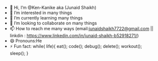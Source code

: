 - 👋 Hi, I’m @Ken-Kanike aka (Junaid Shaikh)
- 👀 I’m interested in many things
- 🌱 I’m currently learning many things
- 💞️ I’m looking to collaborate on many things
- 📫 How to reach me many ways (email:junaidshaikh7722@gmail.com  || linkdin : https://www.linkedin.com/in/junaid-shaikh-b52918271/)
- 😄 Pronouns:He 
- ⚡ Fun fact:
while( life){
   eat();
   code();
   debug();
   delete();
   workout();
   sleep();
}

<!---
Ken-Kanike/Ken-Kanike is a ✨ special ✨ repository because its `README.md` (this file) appears on your GitHub profile.
You can click the Preview link to take a look at your changes.
--->
